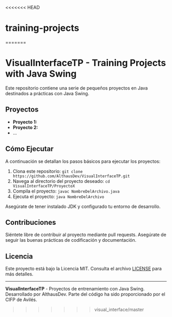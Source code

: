 <<<<<<< HEAD
# training-projects
 
=======
# VisualInterfaceTP - Training Projects with Java Swing

Este repositorio contiene una serie de pequeños proyectos en Java destinados a prácticas con Java Swing.

## Proyectos

- **Proyecto 1:** 
- **Proyecto 2:**
- ...

## Cómo Ejecutar

A continuación se detallan los pasos básicos para ejecutar los proyectos:

1. Clona este repositorio: `git clone https://github.com/AlthausDev/VisualInterfaceTP.git`
2. Navega al directorio del proyecto deseado: `cd VisualInterfaceTP/ProyectoX`
3. Compila el proyecto: `javac NombreDelArchivo.java`
4. Ejecuta el proyecto: `java NombreDelArchivo`

Asegúrate de tener instalado JDK y configurado tu entorno de desarrollo.

## Contribuciones

Siéntete libre de contribuir al proyecto mediante pull requests. Asegúrate de seguir las buenas prácticas de codificación y documentación.

## Licencia

Este proyecto está bajo la Licencia MIT. Consulta el archivo [LICENSE](LICENSE) para más detalles.

---

**VisualInterfaceTP** - Proyectos de entrenamiento con Java Swing. Desarrollado por AlthausDev. Parte del código ha sido proporcionado por el CIFP de Avilés.

>>>>>>> visual_interface/master
